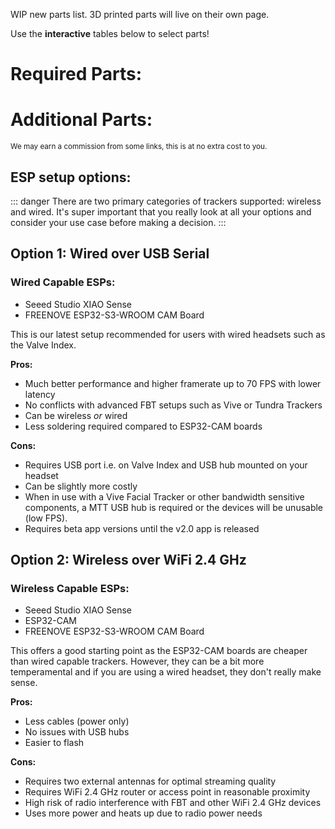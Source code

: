 <script setup>
import DiyTable from './DiyTable.vue'
import OptionalDiyTable from './OptionalDiyTable.vue'
import Alerts from '../../vue/alerts/Alerts.vue'
</script>

WIP new parts list. 3D printed parts will live on their own page.

Use the **interactive** tables below to select parts!



# Required Parts:

<DiyTable />

# Additional Parts:

<OptionalDiyTable />

<small> We may earn a commission from some links, this is at no extra cost to you. </small>

## ESP setup options:
::: danger
There are two primary categories of trackers supported: wireless and wired.
It's super important that you really look at all your options and consider your use case before making a decision.
:::

## Option 1: Wired over USB Serial
### Wired Capable ESPs:
* Seeed Studio XIAO Sense
* FREENOVE ESP32-S3-WROOM CAM Board  

This is our latest setup recommended for users with wired headsets such as the Valve Index.  

**Pros:**
- Much better performance and higher framerate up to 70 FPS with lower latency
- No conflicts with advanced FBT setups such as Vive or Tundra Trackers
- Can be wireless *or* wired
- Less soldering required compared to ESP32-CAM boards

**Cons:**
- Requires USB port i.e. on Valve Index and USB hub mounted on your headset
- Can be slightly more costly
- When in use with a Vive Facial Tracker or other bandwidth sensitive components, a MTT USB hub is required or the devices will be unusable (low FPS).
- Requires beta app versions until the v2.0 app is released

## Option 2: Wireless over WiFi 2.4 GHz
### Wireless Capable ESPs:

* Seeed Studio XIAO Sense
* ESP32-CAM
* FREENOVE ESP32-S3-WROOM CAM Board  

This offers a good starting point as the ESP32-CAM boards are cheaper than wired capable trackers. 
However, they can be a bit more temperamental and if you are using a wired headset, they don't really make sense.

**Pros:**
- Less cables (power only)
- No issues with USB hubs
- Easier to flash

**Cons:**
- Requires two external antennas for optimal streaming quality
- Requires WiFi 2.4 GHz router or access point in reasonable proximity
- High risk of radio interference with FBT and other WiFi 2.4 GHz devices
- Uses more power and heats up due to radio power needs